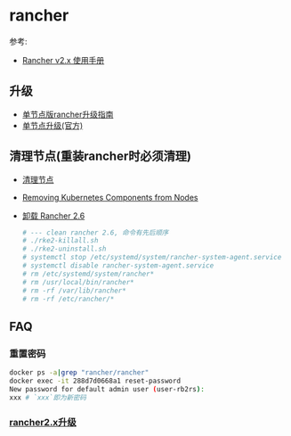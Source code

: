 # rancher
参考:
- [Rancher v2.x 使用手册](https://www.bookstack.cn/books/rancher-v2.x)

## 升级
- [单节点版rancher升级指南](https://blog.maoxianplay.com/posts/rancher-update-2.2.1/)
- [单节点升级(官方)](https://docs.rancher.cn/docs/rancher2/upgrades/upgrades/single-node/_index)

## 清理节点(**重装rancher时必须清理**)
- [清理节点](https://docs.rancher.cn/docs/rancher2/cluster-admin/cleaning-cluster-nodes/_index)
- [Removing Kubernetes Components from Nodes](https://rancher.com/docs/rancher/v2.x/en/cluster-admin/cleaning-cluster-nodes/)
- [卸载 Rancher 2.6](https://docs.rancher.cn/docs/rke2/install/linux_uninstall/_index)

    ```bash
    # --- clean rancher 2.6, 命令有先后顺序
    # ./rke2-killall.sh
    # ./rke2-uninstall.sh
    # systemctl stop /etc/systemd/system/rancher-system-agent.service
    # systemctl disable rancher-system-agent.service
    # rm /etc/systemd/system/rancher*
    # rm /usr/local/bin/rancher*
    # rm -rf /var/lib/rancher*
    # rm -rf /etc/rancher/*
    ```
## FAQ
### 重置密码
```bash
docker ps -a|grep "rancher/rancher"
docker exec -it 288d7d0668a1 reset-password
New password for default admin user (user-rb2rs):
xxx # `xxx`即为新密码
```

### [rancher2.x升级](https://rancher.com/docs/rancher/v2.x/en/installation/install-rancher-on-linux/upgrades/#upgrading-both-rancher-and-the-underlying-cluster)